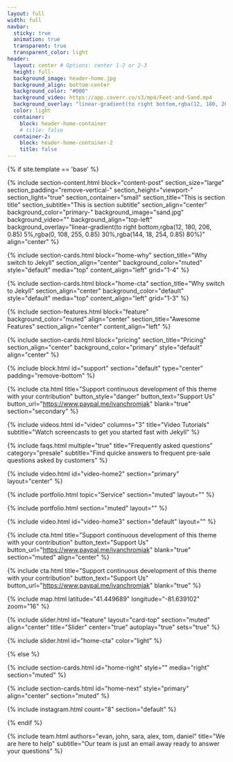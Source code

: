 ```yaml
---
layout: full
width: full
navbar:
  sticky: true
  animation: true
  transparent: true
  transparent_color: light
header:
  layout: center # Options: center 1-2 or 2-3
  height: full-
  background_image: header-home.jpg
  background_align: bottom-center
  background_color: "#000"
  background_video: https://app.coverr.co/s3/mp4/Feet-and-Sand.mp4
  background_overlay: "linear-gradient(to right bottom,rgba(12, 180, 206, 0.85) 5%,rgba(0, 108, 255, 0.85) 30%,rgba(144, 18, 254, 0.85) 80%)"
  color: light
  container:
    block: header-home-container
    # title: false
  container-2:
    block: header-home-container-2
    title: false
---
```


[comment]: # (This actually is the most platform independent comment)

{% if site.template == 'base' %}

  {% include section-content.html 
    block="content-post"
    section_size="large"
    section_padding="remove-vertical-"
    section_height="viewport-"
    section_light="true"
    section_container="small"
    section_title="This is section title"
    section_subtitle="This is section subtitle"
    section_align="center"
    background_color="primary-"
    background_image="sand.jpg"
    background_video=""
    background_align="top-left"
    background_overlay="linear-gradient(to right bottom,rgba(12, 180, 206, 0.85) 5%,rgba(0, 108, 255, 0.85) 30%,rgba(144, 18, 254, 0.85) 80%)"
    align="center" 
  %}

  {% include section-cards.html 
    block="home-why" 
    section_title="Why switch to Jekyll" 
    section_align="center"
    background_color="muted" 
    style="default" 
    media="top" 
    content_align="left"
    grid="1-4"
  %}

  {% include section-cards.html 
    block="home-cta" 
    section_title="Why switch to Jekyll" 
    section_align="center"
    background_color="default" 
    style="default" 
    media="top" 
    content_align="left"
    grid="1-3"
  %}

  {% include section-features.html 
    block="feature" 
    background_color="muted" 
    align="center" 
    section_title="Awesome Features" 
    section_align="center"
    content_align="left"
  %}

  {% include section-cards.html 
    block="pricing" 
    section_title="Pricing" 
    section_align="center"
    background_color="primary" 
    style="default"
    align="center"
  %}


  {% include block.html id="support" section="default" type="center" padding="remove-bottom" %}

  {% include cta.html title="Support continuous development of this theme with your contribution" button_style="danger" button_text="Support Us" button_url="https://www.paypal.me/ivanchromjak" blank="true" section="secondary" %}

  {% include videos.html id="video" columns="3" title="Video Tutorials" subtitle="Watch screencasts to get you started fast with Jekyll" %}

  {% include faqs.html multiple="true" title="Frequently asked questions" category="presale" subtitle="Find quicke answers to frequent pre-sale questions asked by customers" %}

  {% include video.html id="video-home2" section="primary" layout="center" %}

  {% include portfolio.html topic="Service" section="muted" layout="" %}

  {% include portfolio.html section="muted" layout="" %}

  {% include video.html id="video-home3" section="default" layout="" %}

  {% include cta.html title="Support continuous development of this theme with your contribution" button_text="Support Us" button_url="https://www.paypal.me/ivanchromjak" blank="true" section="muted" align="center" %}

  {% include cta.html title="Support continuous development of this theme with your contribution" button_text="Support Us" button_url="https://www.paypal.me/ivanchromjak" blank="true" %}

  {% include map.html latitude="41.449689" longitude="-81.639102" zoom="16" %}

  {% include slider.html id="feature" layout="card-top" section="muted" align="center" title="Slider" 
    center="true"
    autoplay="true"
    sets="true"
  %}

  {% include slider.html id="home-cta" color="light" %}

{% else %}

  {% include section-cards.html id="home-right" style="" media="right" section="muted" %}

  {% include section-cards.html id="home-next" style="primary" align="center" section="muted" %}

  {% include instagram.html count="8" section="default" %}

{% endif %}

{% include team.html authors="evan, john, sara, alex, tom, daniel" title="We are here to help" subtitle="Our team is just an email away ready to answer your questions" %}


<!--
background-image: linear-gradient(to right, #0acffe 0%, #495aff 100%);
background-image: linear-gradient(-225deg, #AC32E4 0%, #7918F2 48%, #4801FF 100%);
background-image: linear-gradient(-225deg, #A445B2 0%, #D41872 52%, #FF0066 100%); -->
